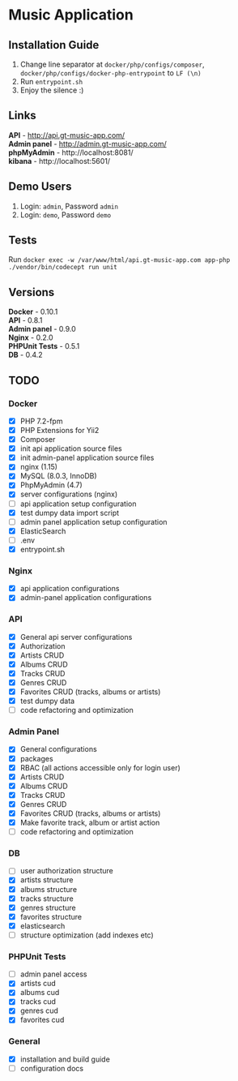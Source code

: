 # Music Application

## Installation Guide

1. Change line separator at ```docker/php/configs/composer```, ```docker/php/configs/docker-php-entrypoint``` to ```LF (\n)```
2. Run ```entrypoint.sh```
3. Enjoy the silence :)

## Links

**API** - http://api.gt-music-app.com/<br>
**Admin panel** - http://admin.gt-music-app.com/<br>
**phpMyAdmin** - http://localhost:8081/<br>
**kibana** - http://localhost:5601/<br>

## Demo Users

1. Login: ```admin```, Password ```admin```
2. Login: ```demo```, Password ```demo```

## Tests

Run ```docker exec -w /var/www/html/api.gt-music-app.com app-php ./vendor/bin/codecept run unit```

## Versions

**Docker** - 0.10.1<br>
**API** - 0.8.1<br>
**Admin panel** - 0.9.0<br>
**Nginx** - 0.2.0<br>
**PHPUnit Tests** - 0.5.1<br>
**DB** - 0.4.2<br>

## TODO

### Docker

- [x] PHP 7.2-fpm
- [x] PHP Extensions for Yii2
- [x] Composer
- [x] init api application source files
- [x] init admin-panel application source files
- [x] nginx (1.15)
- [x] MySQL (8.0.3, InnoDB)
- [x] PhpMyAdmin (4.7)
- [x] server configurations (nginx)
- [ ] api application setup configuration
- [x] test dumpy data import script
- [ ] admin panel application setup configuration
- [x] ElasticSearch
- [ ] .env
- [x] entrypoint.sh

### Nginx

- [x] api application configurations
- [x] admin-panel application configurations

### API

- [x] General api server configurations
- [x] Authorization
- [x] Artists CRUD
- [x] Albums CRUD
- [x] Tracks CRUD
- [x] Genres CRUD
- [x] Favorites CRUD (tracks, albums or artists)
- [x] test dumpy data
- [ ] code refactoring and optimization

### Admin Panel

- [x] General configurations
- [x] packages
- [x] RBAC (all actions accessible only for login user)
- [x] Artists CRUD
- [x] Albums CRUD
- [x] Tracks CRUD
- [x] Genres CRUD
- [x] Favorites CRUD (tracks, albums or artists)
- [x] Make favorite track, album or artist action
- [ ] code refactoring and optimization

### DB

- [ ] user authorization structure
- [x] artists structure
- [x] albums structure
- [x] tracks structure
- [x] genres structure
- [x] favorites structure
- [x] elasticsearch
- [ ] structure optimization (add indexes etc)

### PHPUnit Tests

- [ ] admin panel access
- [x] artists cud
- [x] albums cud
- [x] tracks cud
- [x] genres cud
- [x] favorites cud

### General

- [x] installation and build guide
- [ ] configuration docs